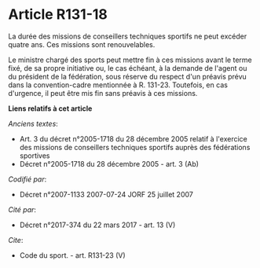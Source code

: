 # Article R131-18

La durée des missions de conseillers techniques sportifs ne peut excéder quatre ans. Ces missions sont renouvelables. 

Le ministre chargé des sports peut mettre fin à ces missions avant le terme fixé, de sa propre initiative ou, le cas échéant,
à la demande de l'agent ou du président de la fédération, sous réserve du respect d'un préavis prévu dans la convention-cadre
mentionnée à R. 131-23. Toutefois, en cas d'urgence, il peut être mis fin sans préavis à ces missions.

**Liens relatifs à cet article**

_Anciens textes_:

  - Art. 3 du décret n°2005-1718 du 28 décembre 2005 relatif à l'exercice des missions de conseillers techniques sportifs auprès des fédérations sportives
  - Décret n°2005-1718 du 28 décembre 2005 - art. 3 (Ab)

_Codifié par_:

  - Décret n°2007-1133 2007-07-24 JORF 25 juillet 2007

_Cité par_:

  - Décret n°2017-374 du 22 mars 2017 - art. 13 (V)

_Cite_:

  - Code du sport. - art. R131-23 (V)
